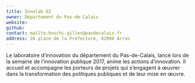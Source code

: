 ```yaml
---
title: Innolab 62
owner: Département du Pas-de-Calais
website:
github:
contact: mailto:boschi.gilles@pasdecalais.fr
address: 16 place de la Préfecture, 62000 Arras
---
```


Le laboratoire d’innovation du département du Pas-de-Calais, lancé lors de la semaine de l’innovation publique 2017, anime les actions d’innovation. Il accueil et accompagne les porteurs de projets qui s’engagent à œuvrer dans la transformation des politiques publiques et de leur mise en œuvre.
